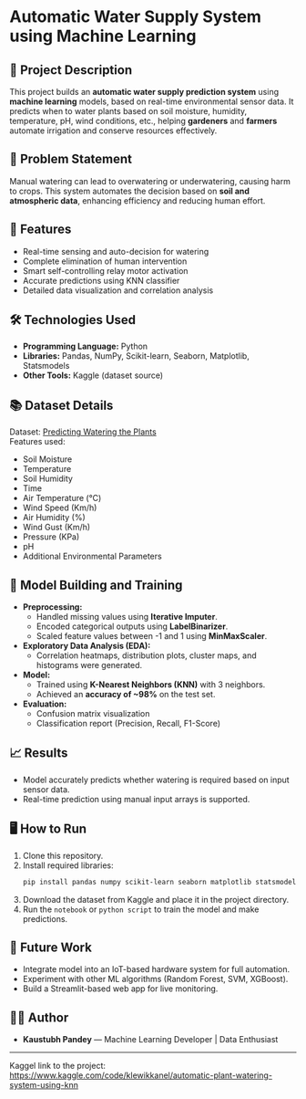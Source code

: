 # Automatic Water Supply System using Machine Learning

## 🌱 Project Description

This project builds an **automatic water supply prediction system** using **machine learning** models, based on real-time environmental sensor data. It predicts when to water plants based on soil moisture, humidity, temperature, pH, wind conditions, etc., helping **gardeners** and **farmers** automate irrigation and conserve resources effectively.

## 🚀 Problem Statement

Manual watering can lead to overwatering or underwatering, causing harm to crops. This system automates the decision based on **soil and atmospheric data**, enhancing efficiency and reducing human effort.

## 🔧 Features

- Real-time sensing and auto-decision for watering
- Complete elimination of human intervention
- Smart self-controlling relay motor activation
- Accurate predictions using KNN classifier
- Detailed data visualization and correlation analysis

## 🛠️ Technologies Used

- **Programming Language:** Python  
- **Libraries:** Pandas, NumPy, Scikit-learn, Seaborn, Matplotlib, Statsmodels  
- **Other Tools:** Kaggle (dataset source)

## 📚 Dataset Details

Dataset: [Predicting Watering the Plants](https://www.kaggle.com/datasets/nelakurthisudheer/dataset-for-predicting-watering-the-plants)  
Features used:
- Soil Moisture
- Temperature
- Soil Humidity
- Time
- Air Temperature (°C)
- Wind Speed (Km/h)
- Air Humidity (%)
- Wind Gust (Km/h)
- Pressure (KPa)
- pH
- Additional Environmental Parameters

## 🧠 Model Building and Training

- **Preprocessing:**  
  - Handled missing values using **Iterative Imputer**.
  - Encoded categorical outputs using **LabelBinarizer**.
  - Scaled feature values between -1 and 1 using **MinMaxScaler**.
- **Exploratory Data Analysis (EDA):**  
  - Correlation heatmaps, distribution plots, cluster maps, and histograms were generated.
- **Model:**  
  - Trained using **K-Nearest Neighbors (KNN)** with 3 neighbors.
  - Achieved an **accuracy of ~98%** on the test set.
- **Evaluation:**  
  - Confusion matrix visualization
  - Classification report (Precision, Recall, F1-Score)

## 📈 Results

- Model accurately predicts whether watering is required based on input sensor data.
- Real-time prediction using manual input arrays is supported.

## 🖥️ How to Run

1. Clone this repository.
2. Install required libraries:
    ```bash
    pip install pandas numpy scikit-learn seaborn matplotlib statsmodels
    ```
3. Download the dataset from Kaggle and place it in the project directory.
4. Run the `notebook` or `python script` to train the model and make predictions.

## 🔮 Future Work

- Integrate model into an IoT-based hardware system for full automation.
- Experiment with other ML algorithms (Random Forest, SVM, XGBoost).
- Build a Streamlit-based web app for live monitoring.

## 👨‍💻 Author

- **Kaustubh Pandey** — Machine Learning Developer | Data Enthusiast

---
Kaggel link to the project: https://www.kaggle.com/code/klewikkanel/automatic-plant-watering-system-using-knn
